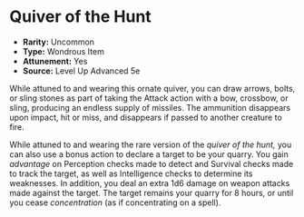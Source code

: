 # Quiver of the Hunt

- **Rarity:** Uncommon
- **Type:** Wondrous Item
- **Attunement:** Yes
- **Source:** Level Up Advanced 5e

While attuned to and wearing this ornate quiver, you can draw arrows, bolts, or sling stones as part of taking the Attack action with a bow, crossbow, or sling, producing an endless supply of missiles. The ammunition disappears upon impact, hit or miss, and disappears if passed to another creature to fire.

While attuned to and wearing the rare version of the _quiver of the hunt,_ you can also use a bonus action to declare a target to be your quarry. You gain _advantage_  on Perception checks made to detect and Survival checks made to track the target, as well as Intelligence checks to determine its weaknesses. In addition, you deal an extra 1d6 damage on weapon attacks made against the target. The target remains your quarry for 8 hours, or until you cease _concentration_  (as if concentrating on a spell).
